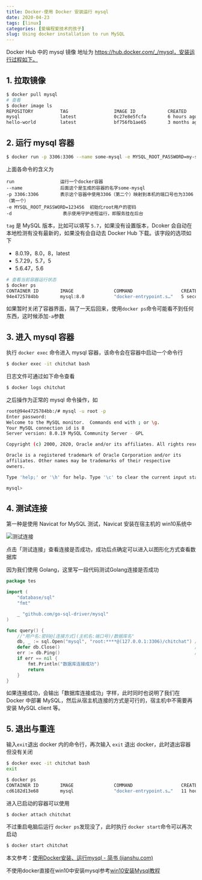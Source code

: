 ```yaml
---
title: Docker-使用 Docker 安装运行 mysql
date: 2020-04-23
tags: [linux]
categories: [爱编程爱技术的孩子]
slug: Using docker installation to run MySQL 
---
```


Docker Hub 中的 mysql 镜像 地址为 https://hub.docker.com/_/mysql，安装运行过程如下。

## 1. 拉取镜像

```bash
$ docker pull mysql
# 查看
$ docker image ls
REPOSITORY          TAG                 IMAGE ID            CREATED             SIZE
mysql               latest              0c27e8e5fcfa        6 hours ago         546MB
hello-world         latest              bf756fb1ae65        3 months ago        13.3kB
```

## 2. 运行 mysql 容器

```bash
$ docker run -p 3306:3306 --name some-mysql -e MYSQL_ROOT_PASSWORD=my-secret-pw -d mysql:tag
```

上面各命令的含义为

```
run                 运行一个docker容器
--name           	后面这个是生成的容器的名字some-mysql
-p 3306:3306  		表示这个容器中使用3306（第二个）映射到本机的端口号也为3306（第一个） 
-e MYSQL_ROOT_PASSWORD=123456  初始化root用户的密码
-d                   表示使用守护进程运行，即服务挂在后台
```

`tag` 是 MySQL 版本，比如可以填写 `5.7`，如果没有设置版本，Dcoker 会自动在本地检测有没有最新的，如果没有会自动去 Docker Hub 下载。该字段的选项如下

- 8.0.19，8.0，8，latest
- 5.7.29，5.7，5
- 5.6.47，5.6

```bash
# 查看当前容器运行状态
$ docker ps
CONTAINER ID        IMAGE               COMMAND                  CREATED             STATUS              PORTS                 NAMES
94e4725784bb        mysql:8.0           "docker-entrypoint.s…"   5 seconds ago       Up 4 seconds        3306/tcp, 33060/tcp   chitchat
```

如果暂时关闭了容器界面，隔了一天后回来，使用`docker ps`命令可能看不到任何东西，这时候添加`-a`参数



## 3. 进入 mysql 容器

执行 `docker exec` 命令进入 mysql 容器，该命令会在容器中启动一个命令行

```bash
$ docker exec -it chitchat bash
```

日志文件可通过如下命令查看

```bash
$ docker logs chitchat
```

之后操作为正常的 mysql 命令操作，如

```bash
root@94e4725784bb:/# mysql -u root -p
Enter password:
Welcome to the MySQL monitor.  Commands end with ; or \g.
Your MySQL connection id is 8
Server version: 8.0.19 MySQL Community Server - GPL

Copyright (c) 2000, 2020, Oracle and/or its affiliates. All rights reserved.

Oracle is a registered trademark of Oracle Corporation and/or its
affiliates. Other names may be trademarks of their respective
owners.

Type 'help;' or '\h' for help. Type '\c' to clear the current input statement.

mysql>
```

## 4. 测试连接

第一种是使用 Navicat for MySQL 测试，Navicat 安装在宿主机的 win10系统中

![测试连接](https://picped-1301226557.cos.ap-beijing.myqcloud.com/BC_20200423_%E6%B5%8B%E8%AF%95%E8%BF%9E%E6%8E%A5.png)

点击「测试连接」查看连接是否成功，成功后点确定可以进入以图形化方式查看数据库

因为我们使用 Golang，这里写一段代码测试Golang连接是否成功

```go
package tes

import (
	"database/sql"
	"fmt"

	_ "github.com/go-sql-driver/mysql"
)

func query() {
	//"用户名:密码@[连接方式](主机名:端口号)/数据库名"
	db, _ := sql.Open("mysql", "root:****@(127.0.0.1:3306)/chitchat") // 设置连接数据库的参数
	defer db.Close()                                                  //关闭数据库
	err := db.Ping()                                                  //连接数据库
	if err == nil {
		fmt.Println("数据库连接成功")
		return
	}
}

```

如果连接成功，会输出「数据库连接成功」字样，此时同时也说明了我们在 Docker 中部署 MySQL，然后从宿主机连接的方式是可行的，宿主机中不需要再安装 MySQL client 等。

## 5. 退出与重连

输入`exit`退出 docker 内的命令行，再次输入 `exit` 退出 docker，此时退出容器但没有关闭

```bash
$ docker exec -it chitchat bash                                                                                         root@cd6182d13e68:/# exit
exit

$ docker ps
CONTAINER ID        IMAGE               COMMAND                  CREATED             STATUS              PORTS                               NAMES
cd6182d13e68        mysql               "docker-entrypoint.s…"   11 hours ago        Up 8 minutes        0.0.0.0:3306->3306/tcp, 33060/tcp   chitchat
```

进入已启动的容器可以使用

```bash
$ docker attach chitchat
```

不过重启电脑后运行 `docker ps`发现没了，此时执行 `docker start`命令可以再次启动

```bash
$ docker start chitchat
```

本文参考：[使用Docker安装、运行mysql - 简书 (jianshu.com)](https://www.jianshu.com/p/d9b6bbc7fd77)

不使用docker直接在win10中安装mysql参考[win10安装Mysql教程](https://www.cnblogs.com/xiaokang01/p/12092160.html)

